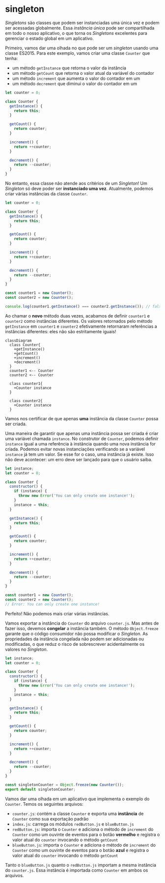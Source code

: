 # singleton

_Singletons_ são classes que podem ser instanciadas uma única vez e podem ser acessadas globalmente. Essa _instância única_ pode ser compartilhada em todo o nosso aplicativo, o que torna os _Singletons_ excelentes para gerenciar o estado global em um aplicativo.

Primeiro, vamos dar uma olhada no que pode ser um _singleton_ usando uma classe ES2015. Para este exemplo, vamos criar uma classe `Counter` que tenha:

- um método `getInstance` que retorna o valor da instância
- um método `getCount` que retorna o valor atual da variável do contador
- um método `increment` que aumenta o valor do contador em um
- um método `decrement` que diminui o valor do contador em um

```js
let counter = 0;

class Counter {
  getInstance() {
    return this;
  }

  getCount() {
    return counter;
  }

  increment() {
    return ++counter;
  }

  decrement() {
    return --counter;
  }
}
```

No entanto, essa classe não atende aos critérios de um _Singleton_! Um _Singleton_ só deve poder ser **instanciado uma vez**. Atualmente, podemos criar várias instâncias da classe `Counter`.

```js
let counter = 0;

class Counter {
  getInstance() {
    return this;
  }

  getCount() {
    return counter;
  }

  increment() {
    return ++counter;
  }

  decrement() {
    return --counter;
  }
}

const counter1 = new Counter();
const counter2 = new Counter();

console.log(counter1.getInstance() === counter2.getInstance()); // false
```

Ao chamar o **novo** método duas vezes, acabamos de definir `counter1` e `counter2` como instâncias diferentes. Os valores retornados pelo método `getInstance` em `counter1` e `counter2` efetivamente retornaram referências a instâncias diferentes: eles não são estritamente iguais!

```mermaid
classDiagram
  class Counter{
    +getInstance()
    +getCount()
    +increment()
    +decrement()
  }
  counter1 <-- Counter
  counter2 <-- Counter

  class counter1{
    +Counter instance
  }

  class counter2{
    +Counter instance
  }
```

Vamos nos certificar de que apenas **uma** instância da classe `Counter` possa ser criada.

Uma maneira de garantir que apenas uma instância possa ser criada é criar uma variável chamada `instance`. No construtor de `Counter`, podemos definir `instance` igual a uma referência à instância quando uma nova instância for criada. Podemos evitar novas instanciações verificando se a variável `instance` já tem um valor. Se esse for o caso, uma instância já existe. Isso não deve acontecer: um erro deve ser lançado para que o usuário saiba.

```js
let instance;
let counter = 0;

class Counter {
  constructor() {
    if (instance) {
      throw new Error('You can only create one instance!');
    }
    instance = this;
  }

  getInstance() {
    return this;
  }

  getCount() {
    return counter;
  }

  increment() {
    return ++counter;
  }

  decrement() {
    return --counter;
  }
}

const counter1 = new Counter();
const counter2 = new Counter();
// Error: You can only create one instance!
```

Perfeito! Não podemos mais criar várias instâncias.

Vamos exportar a instância do `Counter` do arquivo `counter.js`. Mas antes de fazer isso, devemos **congelar** a instância também. O método `Object.freeze` garante que o código consumidor não possa modificar o _Singleton_. As propriedades da instância congelada não podem ser adicionadas ou modificadas, o que reduz o risco de sobrescrever acidentalmente os valores no _Singleton_.

```js
let instance;
let counter = 0;

class Counter {
  constructor() {
    if (instance) {
      throw new Error('You can only create one instance!');
    }
    instance = this;
  }

  getInstance() {
    return this;
  }

  getCount() {
    return counter;
  }

  increment() {
    return ++counter;
  }

  decrement() {
    return --counter;
  }
}

const singletonCounter = Object.freeze(new Counter());
export default singletonCounter;
```

Vamos dar uma olhada em um aplicativo que implementa o exemplo do `Counter`. Temos os seguintes arquivos:

- `counter.js`: contém a classe `Counter` e exporta uma **instância** de `Counter` como sua exportação padrão
- `index.js`: carrega os módulos `redButton.js` e `blueButton.js`
- `redButton.js`: importa o `Counter` e adiciona o método de `increment` do `Counter` como um ouvinte de eventos para o botão **vermelho** e registra o valor atual do `counter` invocando o método `getCount`
- `blueButton.js`: importa o `Counter` e adiciona o método de `increment` do `Counter` como um ouvinte de eventos para o botão **azul** e registra o valor atual do `counter` invocando o método `getCount`

Tanto o `blueButton.js` quanto o `redButton.js` importam a mesma instância do `counter.js`. Essa instância é importada como `Counter` em ambos os arquivos.
